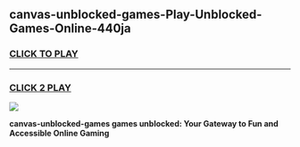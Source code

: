 
## canvas-unblocked-games-Play-Unblocked-Games-Online-440ja
<h3>
<a href="https://premium76.site?title=canvas-unblocked-games&ref=25A">CLICK TO PLAY</a></h3>
<hr>

<h3>
<a href="https://premium76.site?title=canvas-unblocked-games&ref=25A">CLICK 2 PLAY</a>
  
</h3>

<a href="https://premium76.site?title=canvas-unblocked-games&ref=25A"><img src="https://clearcache.store/games.png"></a>


**canvas-unblocked-games games unblocked: Your Gateway to Fun and Accessible Online Gaming**
